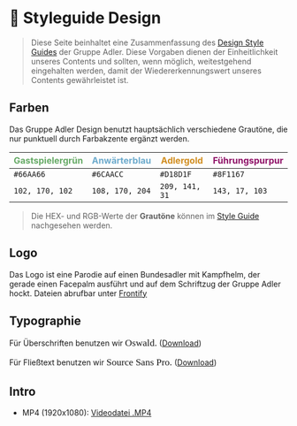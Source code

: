 # :rainbow: Styleguide Design

> Diese Seite beinhaltet eine Zusammenfassung des [Design Style Guides](https://app.frontify.com/d/TGzpvq9Hw4EM/gruppe-adler-style-guide) der Gruppe Adler. Diese Vorgaben dienen der Einheitlichkeit unseres Contents und sollten, wenn möglich, weitestgehend eingehalten werden, damit der Wiedererkennungswert unseres Contents gewährleistet ist.


## Farben
Das Gruppe Adler Design benutzt hauptsächlich verschiedene Grautöne, die nur punktuell durch Farbakzente ergänzt werden.


| <span style="color: #66AA66">Gastspielergrün</span>  | <span style="color: #6CAACC">Anwärterblau</span> | <span style="color: #D18D1F">Adlergold</span> | <span style="color: #8F1167">Führungspurpur</span> |
| ------------- | ------------- | ------------- | ------------- |
| `#66AA66`  | `#6CAACC`  | `#D18D1F`  | `#8F1167`  |
| `102, 170, 102` | `108, 170, 204`  | `209, 141, 31`  | `143, 17, 103`  |


> Die HEX- und RGB-Werte der **Grautöne** können im [Style Guide](https://app.frontify.com/d/TGzpvq9Hw4EM/gruppe-adler-style-guide#/farben) nachgesehen werden.


## Logo
Das Logo ist eine Parodie auf einen Bundesadler mit Kampfhelm, der gerade einen Facepalm ausführt und auf dem Schriftzug der Gruppe Adler hockt.
Dateien abrufbar unter [Frontify](https://company-89075.frontify.com/d/TGzpvq9Hw4EM/gruppe-adler-style-guide)

## Typographie
Für Überschriften benutzen wir <span style="font-family:Oswald; font-size:1.25em">Oswald.</span> ([Download](https://fonts.google.com/specimen/Oswald))  
  
Für Fließtext benutzen wir <span style="font-family:Source Sans Pro; font-size:1.25em">Source Sans Pro.</span> ([Download](https://fonts.google.com/specimen/Source+Sans+Pro))  

<style>
    @import url('https://fonts.googleapis.com/css2?family=Oswald&family=Source+Sans+Pro&display=swap');
</style>

## Intro
* MP4 (1920x1080): [Videodatei .MP4](https://cdn.gruppe-adler.de/content/Intro_GruppeAdler_FullHD_2017.mp4)

